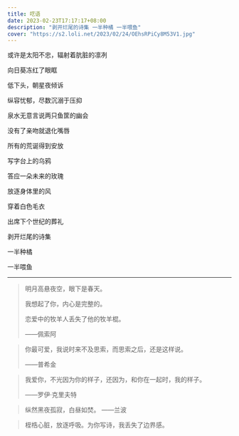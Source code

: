 ```yaml
---
title: 呓语
date: 2023-02-23T17:17:17+08:00
description: "剥开烂尾的诗集 一半种橘 一半喂鱼"
cover: "https://s2.loli.net/2023/02/24/OEhsRPiCy8M53V1.jpg"
---
```



或许是太阳不忠，辐射着肮脏的凛冽

向日葵冻红了眼眶

低下头，朝星夜倾诉

纵容忧郁，尽数沉溺于压抑

泉水无意言说两只鱼筐的幽会

没有了亲吻就退化嘴唇

所有的荒诞得到安放

写字台上的乌鸦

答应一朵未来的玫瑰

放逐身体里的风

穿着白色毛衣

出席下个世纪的葬礼

剥开烂尾的诗集

一半种橘

一半喂鱼

--- 

> 明月高悬夜空，眼下是春天。
> 
> 我想起了你，内心是完整的。
> 
> 恋爱中的牧羊人丢失了他的牧羊棍。
> 
> ——佩索阿

> 你最可爱，我说时来不及思索，而思索之后，还是这样说。 
> 
> ——普希金

> 我爱你，不光因为你的样子，还因为，和你在一起时，我的样子。 
> 
> ——罗伊·克里夫特

> 纵然黑夜孤寂，白昼如焚。 ——兰波

> 桎梏心脏，放逐呼吸。为你写诗，我丢失了边界感。
